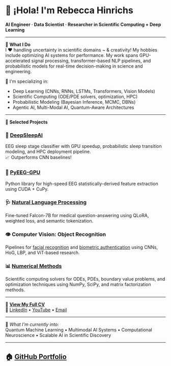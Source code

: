 # 👋 ¡Hola! I'm Rebecca Hinrichs  
**AI Engineer · Data Scientist · Researcher in Scientific Computing + Deep Learning**

---

🎯 **What I Do**  
I ♥ handling uncertainty in scientific domains ~ & creativity!
My hobbies include optimizing AI systems for performance. 
My work spans GPU-accelerated signal processing, transformer-based NLP pipelines, and probabilistic models for real-time decision-making in science and engineering.

🔬 I'm specializing in:
- Deep Learning (CNNs, RNNs, LSTMs, Transformers, Vision Models)
- Scientific Computing (ODE/PDE solvers, optimization, HPC)
- Probabilistic Modeling (Bayesian Inference, MCMC, DBNs)
- Agentic AI, Multi-Modal AI, Quantum-Aware Architectures

---

🚀 **Selected Projects**

### 🛌 [DeepSleepAI](https://github.com/rlhinrichs/deepsleepai)  
EEG sleep stage classifier with GPU speedup, probabilistic sleep transition modeling, and HPC deployment pipeline.  
📈 Outperforms CNN baselines!

### 🧠 [PyEEG-GPU](https://github.com/rlhinrichs/pyeeg-gpu)  
Python library for high-speed EEG statistically-derived feature extraction using CUDA + CuPy.

### 🩺 [Natural Language Processing](https://github.com/rlhinrichs/lang-learn)  
Fine-tuned Falcon-7B for medical question-answering using QLoRA, weighted loss, and semantic tokenization.

### 👁️ Computer Vision: Object Recognition
Pipelines for [facial recognition](https://github.com/rlhinrichs/edge-detection) and [biometric authentication](https://github.com/rlhinrichs/fingerprints) using CNNs, HoG, LBP, and ViT-based research.

### 📊 [Numerical Methods](https://github.com/rlhinrichs/numerical-methods)  
Scientific computing solvers for ODEs, PDEs, boundary value problems, and optimization techniques using NumPy, SciPy, and matrix factorization methods.

---

📄 [**View My Full CV**](https://www.hinrichs.engineering/cv)  
🔗 [LinkedIn](https://linkedin.com/in/rhinrichs) • [YouTube](https://youtube.com/playlist?list=PL_f4fKU7wcDSbIwPEP4-SCwGlRuXG-uFb&si=AdRi3t3XgGBSxJPJ) • [Email](mailto:rebecca.leigh.hinrichs@gmail.com)

---

🧠 *What I'm currently into:*  
Quantum Machine Learning • Multimodal AI Systems • Computational Neuroscience • Scalable AI in Scientific Discovery

---

## 🏠 [GitHub Portfolio](https://github.com/rlhinrichs)
